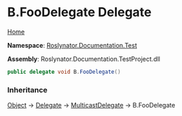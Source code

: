 <a name="_top"></a>

# B\.FooDelegate Delegate

[Home](../../../../../README.md#_top)

**Namespace**: [Roslynator.Documentation.Test](../../README.md#_top)

**Assembly**: Roslynator\.Documentation\.TestProject\.dll

```csharp
public delegate void B.FooDelegate()
```

### Inheritance

[Object](https://docs.microsoft.com/en-us/dotnet/api/system.object) &#x2192; [Delegate](https://docs.microsoft.com/en-us/dotnet/api/system.delegate) &#x2192; [MulticastDelegate](https://docs.microsoft.com/en-us/dotnet/api/system.multicastdelegate) &#x2192; B\.FooDelegate
